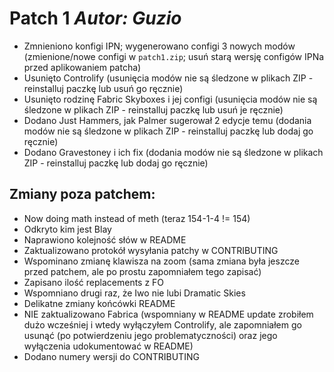 # **Patch 1** *Autor: Guzio*
* Zmnieniono konfigi IPN; wygenerowano configi 3 nowych modów (zmienione/nowe configi w `patch1.zip`; usuń starą wersję configów IPNa przed aplikowaniem patcha)
* Usunięto Controlify (usunięcia modów nie są śledzone w plikach ZIP - reinstalluj paczkę lub usuń go ręcznie)
* Usunięto rodzinę Fabric Skyboxes i jej configi (usunięcia modów nie są śledzone w plikach ZIP - reinstalluj paczkę lub usuń je ręcznie)
* Dodano Just Hammers, jak Palmer sugerował 2 edycje temu (dodania modów nie są śledzone w plikach ZIP - reinstalluj paczkę lub dodaj go ręcznie)
* Dodano Gravestoney i ich fix (dodania modów nie są śledzone w plikach ZIP - reinstalluj paczkę lub dodaj go ręcznie)

## Zmiany poza patchem:
* Now doing math instead of meth (teraz 154-1-4 != 154)
* Odkryto kim jest Blay
* Naprawiono kolejność słów w README
* Zaktualizowano protokół wysyłania patchy w CONTRIBUTING
* Wspominano zmianę klawisza na zoom (sama zmiana była jeszcze przed patchem, ale po prostu zapomniałem tego zapisać)
* Zapisano ilość replacements z FO
* Wspomniano drugi raz, że Iwo nie lubi Dramatic Skies
* Delikatne zmiany końcówki README
* NIE zaktualizowano Fabrica (wspomniany w README update zrobiłem dużo wcześniej i wtedy wyłączyłem Controlify, ale zapomniałem go usunąć (po potwierdzeniu jego problematyczności) oraz jego wyłączenia udokumentować w README)
* Dodano numery wersji do CONTRIBUTING